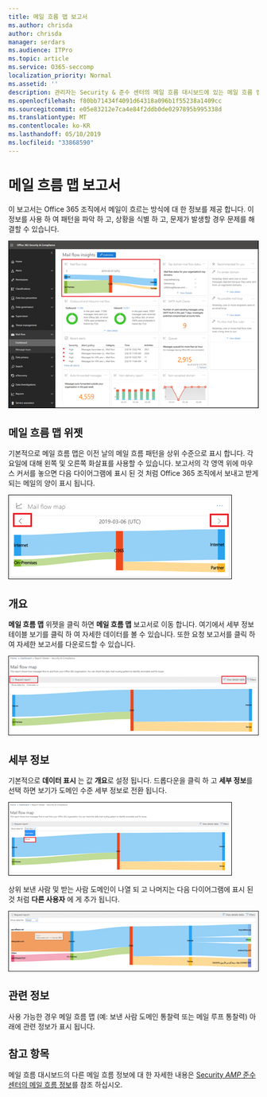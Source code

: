 ```yaml
---
title: 메일 흐름 맵 보고서
ms.author: chrisda
author: chrisda
manager: serdars
ms.audience: ITPro
ms.topic: article
ms.service: O365-seccomp
localization_priority: Normal
ms.assetid: ''
description: 관리자는 Security & 준수 센터의 메일 흐름 대시보드에 있는 메일 흐름 맵 보고서에 대해 알아볼 수 있습니다.
ms.openlocfilehash: f80bb71434f4091d64318a096b1f55238a1409cc
ms.sourcegitcommit: e05e83212e7ca4e84f2ddb0de0297895b995338d
ms.translationtype: MT
ms.contentlocale: ko-KR
ms.lasthandoff: 05/10/2019
ms.locfileid: "33868590"
---
```

# <a name="mail-flow-map-report"></a>메일 흐름 맵 보고서

이 보고서는 Office 365 조직에서 메일이 흐르는 방식에 대 한 정보를 제공 합니다. 이 정보를 사용 하 여 패턴을 파악 하 고, 상황을 식별 하 고, 문제가 발생할 경우 문제를 해결할 수 있습니다.

![Security & 준수 센터의 메일 흐름 대시보드의 메일 흐름 맵 보고서](media/mail-flow-map-selected.png)

## <a name="mail-flow-map-widget"></a>메일 흐름 맵 위젯

기본적으로 메일 흐름 맵은 이전 날의 메일 흐름 패턴을 상위 수준으로 표시 합니다. 각 요일에 대해 왼쪽 및 오른쪽 화살표를 사용할 수 있습니다. 보고서의 각 영역 위에 마우스 커서를 놓으면 다음 다이어그램에 표시 된 것 처럼 Office 365 조직에서 보내고 받게 되는 메일의 양이 표시 됩니다.

![메일 흐름 맵 위젯의 왼쪽 및 오른쪽 화살표](media/mail-flow-map-widget.png)

## <a name="overview"></a>개요

**메일 흐름 맵** 위젯을 클릭 하면 **메일 흐름 맵** 보고서로 이동 합니다. 여기에서 세부 정보 테이블 보기를 클릭 하 여 자세한 데이터를 볼 수 있습니다. 또한 요청 보고서를 클릭 하 여 자세한 보고서를 다운로드할 수 있습니다.

![메일 흐름 맵 보고서의 개요 보기](media/mail-flow-map-overview.png)

## <a name="details"></a>세부 정보

기본적으로 **데이터 표시** 는 값 **개요**로 설정 됩니다. 드롭다운을 클릭 하 고 **세부 정보**를 선택 하면 보기가 도메인 수준 세부 정보로 전환 됩니다.

![메일 흐름 맵 보고서의 개요 보기에 대 한 데이터 표시에서 세부 정보 선택](media/mail-flow-map-select-detail.png)

상위 보낸 사람 및 받는 사람 도메인이 나열 되 고 나머지는 다음 다이어그램에 표시 된 것 처럼 **다른 사용자** 에 게 추가 됩니다.

![메일 흐름 맵 보고서의 세부 정보 보기](media/mail-flow-map-detail.png)

## <a name="related-insights"></a>관련 정보

사용 가능한 경우 메일 흐름 맵 (예: 보낸 사람 도메인 통찰력 또는 메일 루프 통찰력) 아래에 관련 정보가 표시 됩니다.

## <a name="see-also"></a>참고 항목

메일 흐름 대시보드의 다른 메일 흐름 정보에 대 한 자세한 내용은 [Security _AMP_ 준수 센터의 메일 흐름 정보](mail-flow-insights-v2.md)를 참조 하십시오.